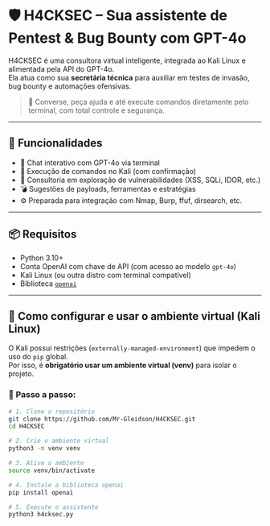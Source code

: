 # 🛡️ H4CKSEC – Sua assistente de Pentest & Bug Bounty com GPT-4o

H4CKSEC é uma consultora virtual inteligente, integrada ao Kali Linux e alimentada pela API do GPT-4o.  
Ela atua como sua **secretária técnica** para auxiliar em testes de invasão, bug bounty e automações ofensivas.

> 🧠 Converse, peça ajuda e até execute comandos diretamente pelo terminal, com total controle e segurança.

---

## 🚀 Funcionalidades

- 🤖 Chat interativo com GPT-4o via terminal
- 🔐 Execução de comandos no Kali (com confirmação)
- 🧠 Consultoria em exploração de vulnerabilidades (XSS, SQLi, IDOR, etc.)
- 💣 Sugestões de payloads, ferramentas e estratégias
- ⚙️ Preparada para integração com Nmap, Burp, ffuf, dirsearch, etc.

---

## 📦 Requisitos

- Python 3.10+  
- Conta OpenAI com chave de API (com acesso ao modelo `gpt-4o`)
- Kali Linux (ou outra distro com terminal compatível)
- Biblioteca [`openai`](https://pypi.org/project/openai/)

---

## 🔧 Como configurar e usar o ambiente virtual (Kali Linux)

O Kali possui restrições (`externally-managed-environment`) que impedem o uso do `pip` global.  
Por isso, é **obrigatório usar um ambiente virtual (venv)** para isolar o projeto.

### 📌 Passo a passo:

```bash
# 1. Clone o repositório
git clone https://github.com/Mr-Gleidson/H4CKSEC.git
cd H4CKSEC

# 2. Crie o ambiente virtual
python3 -m venv venv

# 3. Ative o ambiente
source venv/bin/activate

# 4. Instale a biblioteca openai
pip install openai

# 5. Execute o assistente
python3 h4cksec.py
